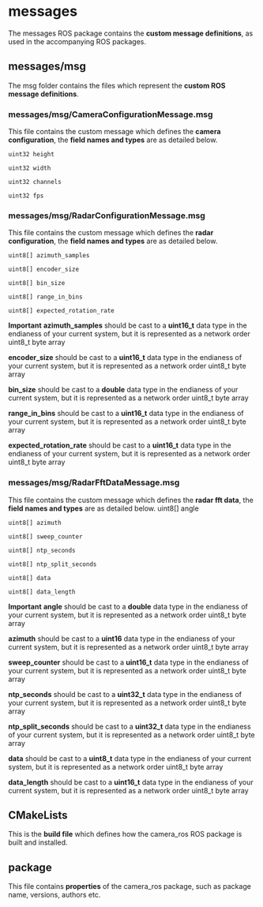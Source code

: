 # messages

The messages ROS package contains the **custom message definitions**, as used in the accompanying ROS packages.

## messages/msg

The msg folder contains the files which represent the **custom ROS message definitions**.

### messages/msg/CameraConfigurationMessage.msg

This file contains the custom message which defines the **camera configuration**, the **field names and types** are as detailed below.

    uint32 height
	
    uint32 width
	
    uint32 channels
	
    uint32 fps
	
### messages/msg/RadarConfigurationMessage.msg

This file contains the custom message which defines the **radar configuration**, the **field names and types** are as detailed below.

    uint8[] azimuth_samples
	
    uint8[] encoder_size
	
    uint8[] bin_size
	
    uint8[] range_in_bins
	
    uint8[] expected_rotation_rate

**Important**
**azimuth_samples** should be cast to a **uint16_t** data type in the endianess of your current system, but it is represented as a network order uint8_t byte array

**encoder_size** should be cast to a **uint16_t** data type in the endianess of your current system, but it is represented as a network order uint8_t byte array

**bin_size** should be cast to a **double** data type in the endianess of your current system, but it is represented as a network order uint8_t byte array

**range_in_bins** should be cast to a **uint16_t** data type in the endianess of your current system, but it is represented as a network order uint8_t byte array

**expected_rotation_rate** should be cast to a **uint16_t** data type in the endianess of your current system, but it is represented as a network order uint8_t byte array

### messages/msg/RadarFftDataMessage.msg

This file contains the custom message which defines the **radar fft data**, the **field names and types** are as detailed below.
    uint8[] angle
	
    uint8[] azimuth
	
    uint8[] sweep_counter
	
    uint8[] ntp_seconds
	
    uint8[] ntp_split_seconds
	
    uint8[] data
	
    uint8[] data_length

**Important**
**angle** should be cast to a **double** data type in the endianess of your current system, but it is represented as a network order uint8_t byte array

**azimuth** should be cast to a **uint16** data type in the endianess of your current system, but it is represented as a network order uint8_t byte array

**sweep_counter** should be cast to a **uint16_t** data type in the endianess of your current system, but it is represented as a network order uint8_t byte array

**ntp_seconds** should be cast to a **uint32_t** data type in the endianess of your current system, but it is represented as a network order uint8_t byte array

**ntp_split_seconds** should be cast to a **uint32_t** data type in the endianess of your current system, but it is represented as a network order uint8_t byte array

**data** should be cast to a **uint8_t** data type in the endianess of your current system, but it is represented as a network order uint8_t byte array

**data_length** should be cast to a **uint16_t** data type in the endianess of your current system, but it is represented as a network order uint8_t byte array

## CMakeLists

This is the **build file** which defines how the camera_ros ROS package is built and installed.

## package

This file contains **properties** of the camera_ros package, such as package name, versions, authors etc.